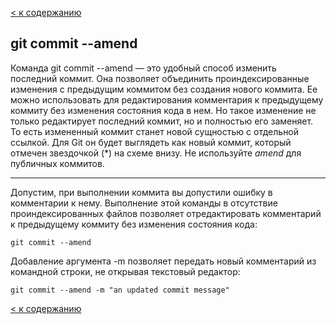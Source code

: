 [< к содержанию](./README.md)

## git commit --amend

Команда git commit --amend — это удобный способ изменить последний коммит. Она позволяет объединить проиндексированные изменения с предыдущим коммитом без создания нового коммита. Ее можно использовать для редактирования комментария к предыдущему коммиту без изменения состояния кода в нем. Но такое изменение не только редактирует последний коммит, но и полностью его заменяет. То есть измененный коммит станет новой сущностью с отдельной ссылкой. Для Git он будет выглядеть как новый коммит, который отмечен звездочкой (*) на схеме внизу. Не используйте *amend* для публичных коммитов.

---

Допустим, при выполнении коммита вы допустили ошибку в комментарии к нему. Выполнение этой команды в отсутствие проиндексированных файлов позволяет отредактировать комментарий к предыдущему коммиту без изменения состояния кода:

```bash=markdown
git commit --amend
```

Добавление аргумента -m позволяет передать новый комментарий из командной строки, не открывая текстовый редактор:

```bash=markdown
git commit --amend -m "an updated commit message"
```

[< к содержанию](./README.md)